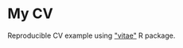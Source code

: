 # My CV
 Reproducible CV example using ["vitae"](https://cran.r-project.org/web/packages/vitae/vitae.pdf) R package.
